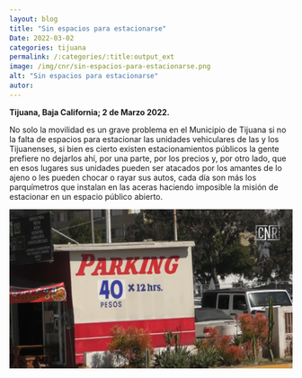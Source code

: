 ```yaml
---
layout: blog
title: "Sin espacios para estacionarse"
Date: 2022-03-02
categories: tijuana
permalink: /:categories/:title:output_ext
image: /img/cnr/sin-espacios-para-estacionarse.png
alt: "Sin espacios para estacionarse"
autor:
---
```


**Tijuana, Baja California; 2 de Marzo 2022.** 

No solo la movilidad es un grave problema en el Municipio de Tijuana si no la falta de espacios para estacionar las unidades vehiculares de las y los Tijuanenses, si bien es cierto existen estacionamientos públicos la gente prefiere no dejarlos ahí, por una parte, por los precios y, por otro lado, que en esos lugares sus unidades pueden ser atacados por los amantes de lo ajeno o les pueden chocar o rayar sus autos, cada día son más los parquímetros que instalan en las aceras haciendo imposible la misión de estacionar en un espacio público abierto.

<div id="carouselExampleSlidesOnly" class="carousel slide" data-ride="carousel">
  <div class="carousel-inner">
    <div class="carousel-item active">
       <img class="d-block w-100" src="/img/cnr/sin-espacios-para-estacionarse.png" loading="lazy"  alt="Sin espacios para estacionarse">
    </div>
  </div>
</div>